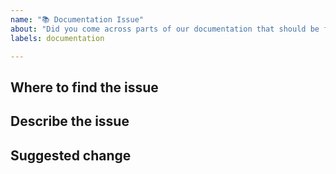 ```yaml
---
name: "📚 Documentation Issue"
about: "Did you come across parts of our documentation that should be fixed?"
labels: documentation

---
```

<!--
Thanks for reporting an issue in our documentation 🙌 ❤️

Before opening a new issue, please make sure that we do not have any duplicates already open. You can ensure this by searching the issue list for this repository. If there is a duplicate, please close your issue and add a comment to the existing issue instead.
-->

## Where to find the issue
<!-- Be as specific as possible by naming the document, page, and ideally paragraph. -->

## Describe the issue
<!-- Please let us know what exactly is the issue with that part of the documentation -->

## Suggested change
<!-- If you have ideas on how to fix this issue, please note them here, or consider creating a Pull Request -->